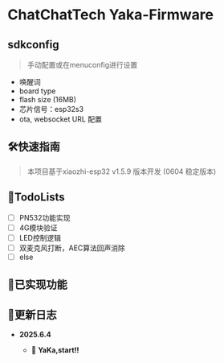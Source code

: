# ChatChatTech Yaka-Firmware

## sdkconfig
> 手动配置或在menuconfig进行设置

- 唤醒词
- board type 
- flash size (16MB)
- 芯片信号：esp32s3
- ota, websocket URL 配置

## :hammer_and_wrench:快速指南
> 本项目基于xiaozhi-esp32 v1.5.9 版本开发 (0604 稳定版本)
## :checkered_flag:TodoLists
- [ ] PN532功能实现
- [ ] 4G模块验证
- [ ] LED控制逻辑
- [ ] 双麦克风打断，AEC算法回声消除
- [ ] else
## :space_invader:已实现功能
## :newspaper:更新日志

- **2025.6.4**

  - :rocket: **YaKa,start!!**
  